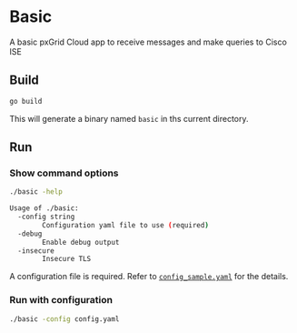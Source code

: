 # Basic

A basic pxGrid Cloud app to receive messages and make queries to Cisco ISE

## Build

```bash
go build
```

This will generate a binary named `basic` in ths current directory.

## Run

### Show command options

```bash
./basic -help

Usage of ./basic:
  -config string
    	Configuration yaml file to use (required)
  -debug
    	Enable debug output
  -insecure
    	Insecure TLS
```

A configuration file is required. Refer to [`config_sample.yaml`](./config_sample.yaml) for the details.

### Run with configuration

```bash
./basic -config config.yaml
```

